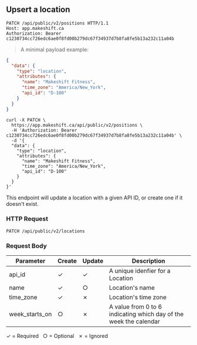 ## Upsert a location

```http
PATCH /api/public/v2/positions HTTP/1.1
Host: app.makeshift.ca
Authorization: Bearer c1230734cc726edc6ae0f8fd00b279dc67f34937d7b8fa8fe5b13a232c11a04b
```

> A minimal payload example:

```json
{
  "data": {
    "type": "location",
    "attributes": {
      "name": "Makeshift Fitness",
      "time_zone": "America/New_York",
      "api_id": "D-100"
    }
  }
}
```

```shell
curl -X PATCH \
  https://app.makeshift.ca/api/public/v2/positions \
  -H 'Authorization: Bearer c1230734cc726edc6ae0f8fd00b279dc67f34937d7b8fa8fe5b13a232c11a04b' \
  -d '{
  "data": {
    "type": "location",
    "attributes": {
      "name": "Makeshift Fitness",
      "time_zone": "America/New_York",
      "api_id": "D-100"
    }
  }
}'
```

This endpoint will update a location with a given API ID, or create one if it doesn't exist.

### HTTP Request

`PATCH /api/public/v2/locations`

### Request Body

Parameter          |  Create   | Update       | Description
---------          | --------- | ----------   |-----------
api_id             |  ✓        | ✓            | A unique idenfier for a Location
name               |  ✓        | ○            | Location's name
time_zone          |  ✓        | ✗            | Location's time zone
week_starts_on     |  ○        | ✗            | A value from 0 to 6 indicating which day of the week the calendar

✓ = Required &nbsp; ○ = Optional &nbsp; ✗ = Ignored

